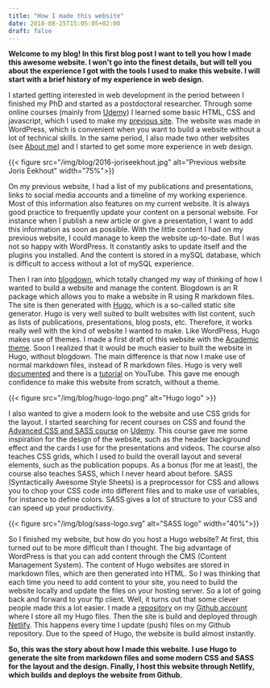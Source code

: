```yaml
---
title: "How I made this website"
date: 2018-08-25T15:05:05+02:00
draft: false
---
```


**Welcome to my blog! In this first blog post I want to tell you how I made this awesome website. I won't go into the finest details, but will tell you about the experience I got with the tools I used to make this website. I will start with a brief history of my experience in web design.**

I started getting interested in web development in the period between I finished my PhD and started as a postdoctoral researcher. Through some online courses (mainly from [Udemy](https://www.udemy.com/)) I learned some basic HTML, CSS and javascript, which I used to make my [previous site](https://web.archive.org/web/20161025044942/http://www.joriseekhout.com/). The website was made in WordPress, which is convenient when you want to build a website without a lot of technical skills. In the same period, I also made two other websites (see [About me](/about-me/)) and I started to get some more experience in web design. 

{{< figure src="/img/blog/2016-joriseekhout.jpg" alt="Previous website Joris Eekhout" width="75%">}}

On my previous website, I had a list of my publications and presentations, links to social media accounts and a timeline of my working experience. Most of this information also features on my current website. It is always good practice to frequently update your content on a personal website. For instance when I publish a new article or give a presentation, I want to add this information as soon as possible. With the little content I had on my previous website, I could manage to keep the website up-to-date. But I was not so happy with WordPress. It constantly asks to update itself and the plugins you installed. And the content is stored in a mySQL database, which is difficult to access without a lot of mySQL experience.

Then I ran into [blogdown](https://bookdown.org/yihui/blogdown/), which totally changed my way of thinking of how I wanted to build a website and manage the content. Blogdown is an R package which allows you to make a website in R using R markdown files. The site is then generated with [Hugo](https://gohugo.io/), which is a so-called static site generator. Hugo is very well suited to built websites with list content, such as lists of publications, presentations, blog posts, etc. Therefore, it works really well with the kind of website I wanted to make. Like WordPress, Hugo makes use of themes. I made a first draft of this website with the [Academic theme](https://themes.gohugo.io/academic/). Soon I realized that it would be much easier to built the website in Hugo, without blogdown. The main difference is that now I make use of normal markdown files, instead of R markdown files. Hugo is very well [documented](https://gohugo.io/documentation/) and there is a [tutorial](https://www.youtube.com/watch?v=qtIqKaDlqXo) on YouTube. This gave me enough confidence to make this website from scratch, without a theme. 

{{< figure src="/img/blog/hugo-logo.png" alt="Hugo logo" >}}

I also wanted to give a modern look to the website and use CSS grids for the layout. I started searching for recent courses on CSS and found the [Advanced CSS and SASS course](https://www.udemy.com/advanced-css-and-sass/) on [Udemy](https://www.udemy.com/). This course gave me some inspiration for the design of the website, such as the header background effect and the cards I use for the presentations and videos. The course also teaches CSS grids, which I used to build the overall layout and several elements, such as the publication popups. As a bonus (for me at least), the course also teaches SASS, which I never heard about before. SASS (Syntactically Awesome Style Sheets) is a preprocessor for CSS and allows you to chop your CSS code into different files and to make use of variables, for instance to define colors. SASS gives a lot of structure to your CSS and can speed up your productivity. 

{{< figure src="/img/blog/sass-logo.svg" alt="SASS logo" width="40%">}}

So I finished my website, but how do you host a Hugo website? At first, this turned out to be more difficult than I thought. The big advantage of WordPress is that you can add content through the CMS (Content Management System). The content of Hugo websites are stored in markdown files, which are then generated into HTML. So I was thinking that each time you need to add content to your site, you need to build the website locally and update the files on your hosting server. So a lot of going back and forward to your ftp client. Well, it turns out that some clever people made this a lot easier. I made a [repository](https://github.com/JorisEekhout/joriseekhout.com) on my [Github account](https://github.com/JorisEekhout/) where I store all my Hugo files. Then the site is build and deployed through [Netlify](https://www.netlify.com/). This happens every time I update (push) files on my Github repository. Due to the speed of Hugo, the website is build almost instantly.

**So, this was the story about how I made this website. I use Hugo to generate the site from markdown files and some modern CSS and SASS for the layout and the design. Finally, I host this website through Netlify, which builds and deploys the website from Github.**